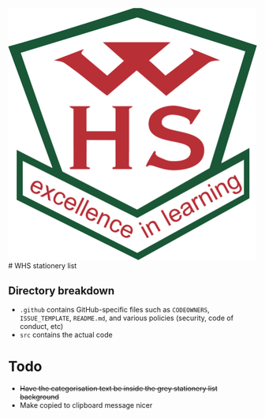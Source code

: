 <img src="https://github.com/OWelton-Rosie/stationery/blob/main/src/assets/WHS_logo.png">
# WHS stationery list

## Directory breakdown

- `.github`  contains GitHub-specific files such as `CODEOWNERS`, `ISSUE_TEMPLATE`, `README.md`, and various policies (security, code of conduct, etc)
- `src` contains the actual code


# Todo
- ~~Have the categorisation text be inside the grey stationery list background~~
- Make copied to clipboard message nicer

